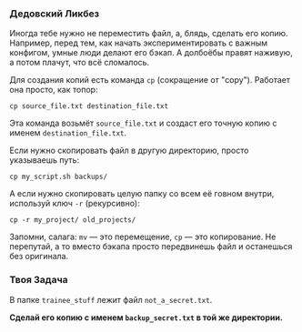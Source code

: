 ### Дедовский Ликбез

Иногда тебе нужно не переместить файл, а, блядь, сделать его копию. Например, перед тем, как начать экспериментировать с важным конфигом, умные люди делают его бэкап. А долбоёбы правят наживую, а потом плачут, что всё сломалось.

Для создания копий есть команда `cp` (сокращение от "copy"). Работает она просто, как топор:

`cp source_file.txt destination_file.txt`

Эта команда возьмёт `source_file.txt` и создаст его точную копию с именем `destination_file.txt`.

Если нужно скопировать файл в другую директорию, просто указываешь путь:

`cp my_script.sh backups/`

А если нужно скопировать целую папку со всем её говном внутри, используй ключ `-r` (рекурсивно):

`cp -r my_project/ old_projects/`

Запомни, салага: `mv` — это перемещение, `cp` — это копирование. Не перепутай, а то вместо бэкапа просто передвинешь файл и останешься без оригинала.

### Твоя Задача

В папке `trainee_stuff` лежит файл `not_a_secret.txt`.

**Сделай его копию с именем `backup_secret.txt` в той же директории.**
